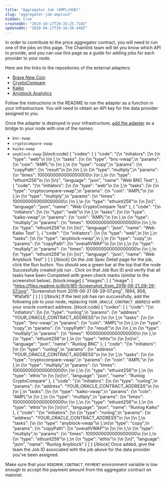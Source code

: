 ```yaml
---
title: "Aggregator Job (AMPL/USD)"
slug: "aggregator-job-amplusd"
hidden: true
createdAt: "2019-10-17T19:35:25.710Z"
updatedAt: "2020-04-17T19:16:20.448Z"
---
```

In order to contribute to the price aggregator contract, you will need to run one of the jobs on this page. The Chainlink team will let you know which API to provide, and you can use this page as a guide for adding jobs for each provider to your node.

Here are the links to the repositories of the external adapters:
- <a href="https://github.com/smartcontractkit/bnc-rapidapi-adapter" target="_blank">Brave New Coin</a>
- <a href="https://github.com/smartcontractkit/cryptocompare-vwap-adapter" target="_blank">CryptoCompare</a>
- <a href="https://github.com/challengerdeep/exchange-rates-vwap-chainlink-adapter" target="_blank">Kaiko</a>
- <a href="https://github.com/anyblockanalytics/chainlink-oracle-market-adapter" target="_blank">Anyblock Analytics</a>

Follow the instructions in the README to run the adapter as a function in your infrastructure. You will need to obtain an API key for the data provider assigned to you.

Once the adapter is deployed in your infrastructure, [add the adapter](doc:node-operators) as a bridge to your node with one of the names:
-  `bnc-vwap`
- `cryptocompare-vwap`
- `kaiko-vwap`
- `anyblock-vwap`
[block:code]
{
  "codes": [
    {
      "code": "{\n    \"initiators\": [\n        {\n            \"type\": \"web\"\n        }\n    ],\n    \"tasks\": [\n        {\n            \"type\": \"bnc-vwap\",\n            \"params\": {\n                \"coin\": \"AMPL\"\n            }\n        },\n        {\n            \"type\": \"copy\",\n            \"params\": {\n                \"copyPath\": [\n                    \"result\"\n                ]\n            }\n        },\n        {\n            \"type\": \"multiply\",\n            \"params\": {\n                \"times\": 1000000000000000000\n            }\n        },\n        {\n            \"type\": \"ethuint256\"\n        }\n    ]\n}",
      "language": "json",
      "name": "Web BNC Test"
    },
    {
      "code": "{\n    \"initiators\": [\n        {\n            \"type\": \"web\"\n        }\n    ],\n    \"tasks\": [\n        {\n            \"type\": \"cryptocompare-vwap\",\n            \"params\": {\n                \"coin\": \"AMPL\"\n            }\n        },\n        {\n            \"type\": \"multiply\",\n            \"params\": {\n                \"times\": 1000000000000000000\n            }\n        },\n        {\n            \"type\": \"ethuint256\"\n        }\n    ]\n}",
      "language": "json",
      "name": "Web CryptoCompare Test"
    },
    {
      "code": "{\n    \"initiators\": [\n        {\n            \"type\": \"web\"\n        }\n    ],\n    \"tasks\": [\n        {\n            \"type\": \"kaiko-vwap\",\n            \"params\": {\n                \"coin\": \"AMPL\"\n            }\n        },\n        {\n            \"type\": \"multiply\",\n            \"params\": {\n                \"times\": 1000000000000000000\n            }\n        },\n        {\n            \"type\": \"ethuint256\"\n        }\n    ]\n}",
      "language": "json",
      "name": "Web Kaiko Test"
    },
    {
      "code": "{\n  \"initiators\": [\n    {\n      \"type\": \"web\",\n    }\n  ],\n  \"tasks\": [\n    {\n      \"type\": \"anyblock-vwap\",\n    },\n    {\n      \"type\": \"copy\",\n      \"params\": {\n        \"copyPath\": [\n          \"overallVWAP\"\n        ]\n      }\n    },\n    {\n      \"type\": \"multiply\",\n      \"params\": {\n        \"times\": 1000000000000000000\n      }\n    },\n    {\n      \"type\": \"ethuint256\"\n    }\n  ]\n}",
      "language": "json",
      "name": "Web Anyblock Test"
    }
  ]
}
[/block]
On the Job Spec Detail page for the job, click the Run button. You should see a green bar at the top that the node Successfully created job run <JobRunID>. Click on that Job Run ID and verify that all tasks have been Completed with green check marks (similar to the screenshot below).
[block:image]
{
  "images": [
    {
      "image": [
        "https://files.readme.io/8cfc185-Screenshot_from_2019-06-21_08-29-07.png",
        "Screenshot from 2019-06-21 08-29-07.png",
        1894,
        806,
        "#fafafb"
      ]
    }
  ]
}
[/block]
If the test job has ran successfully, add the following job to your node, replacing `YOUR_ORACLE_CONTRACT_ADDRESS` with your oracle contract address.
[block:code]
{
  "codes": [
    {
      "code": "{\n    \"initiators\": [\n        {\n            \"type\": \"runlog\",\n            \"params\": {\n                \"address\": \"YOUR_ORACLE_CONTRACT_ADDRESS\"\n            }\n        }\n    ],\n    \"tasks\": [\n        {\n            \"type\": \"bnc-vwap\",\n            \"params\": {\n                \"coin\": \"AMPL\"\n            }\n        },\n        {\n            \"type\": \"copy\",\n            \"params\": {\n                \"copyPath\": [\n                    \"result\"\n                ]\n            }\n        },\n        {\n            \"type\": \"multiply\",\n            \"params\": {\n                \"times\": 1000000000000000000\n            }\n        },\n        {\n            \"type\": \"ethuint256\"\n        },\n        {\n            \"type\": \"ethtx\"\n        }\n    ]\n}\n",
      "language": "json",
      "name": "Runlog BNC"
    },
    {
      "code": "{\n    \"initiators\": [\n        {\n            \"type\": \"runlog\",\n            \"params\": {\n                \"address\": \"YOUR_ORACLE_CONTRACT_ADDRESS\"\n            }\n        }\n    ],\n    \"tasks\": [\n        {\n            \"type\": \"cryptocompare-vwap\",\n            \"params\": {\n                \"coin\": \"AMPL\"\n            }\n        },\n        {\n            \"type\": \"multiply\",\n            \"params\": {\n                \"times\": 1000000000000000000\n            }\n        },\n        {\n            \"type\": \"ethuint256\"\n        },\n        {\n            \"type\": \"ethtx\"\n        }\n    ]\n}\n",
      "language": "json",
      "name": "Runlog CryptoCompare"
    },
    {
      "code": "{\n    \"initiators\": [\n        {\n            \"type\": \"runlog\",\n            \"params\": {\n                \"address\": \"YOUR_ORACLE_CONTRACT_ADDRESS\"\n            }\n        }\n    ],\n    \"tasks\": [\n        {\n            \"type\": \"kaiko-vwap\",\n            \"params\": {\n                \"coin\": \"AMPL\"\n            }\n        },\n        {\n            \"type\": \"multiply\",\n            \"params\": {\n                \"times\": 1000000000000000000\n            }\n        },\n        {\n            \"type\": \"ethuint256\"\n        },\n        {\n            \"type\": \"ethtx\"\n        }\n    ]\n}\n",
      "language": "json",
      "name": "Runlog Kaiko"
    },
    {
      "code": "{\n    \"initiators\": [\n        {\n            \"type\": \"runlog\",\n            \"params\": {\n                \"address\": \"YOUR_ORACLE_CONTRACT_ADDRESS\"\n            }\n        }\n    ],\n    \"tasks\": [\n        {\n            \"type\": \"anyblock-vwap\"\n        },\n{\n      \"type\": \"copy\",\n      \"params\": {\n        \"copyPath\": [\n          \"overallVWAP\"\n        ]\n      }\n    },\n        {\n            \"type\": \"multiply\",\n            \"params\": {\n                \"times\": 1000000000000000000\n            }\n        },\n        {\n            \"type\": \"ethuint256\"\n        },\n        {\n            \"type\": \"ethtx\"\n        }\n    ]\n}",
      "language": "json",
      "name": "Runlog Anyblock"
    }
  ]
}
[/block]
Once added, give the team the Job ID associated with the job above for the data provider you've been assigned.

Make sure that your `MINIMUM_CONTRACT_PAYMENT` environment variable is low enough to accept the payment amount from the aggregator contract on mainnet.